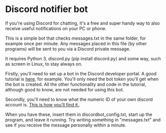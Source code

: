# Discord notifier bot

If you're using Discord for chatting, it's a free and super handy way to also receive useful notifications on your PC or phone.

This is a simple bot that checks messages.txt in the same folder, for example once per minute. Any messages placed in this file (by other programs) will be sent to you via a Discord private message.

It requires Python 3, discord.py (pip install discord.py) and some way, such as screen in Linux, to stay always on.

Firstly, you'll need to set up a bot in the Discord developer portal. A good tutorial is [here](https://realpython.com/how-to-make-a-discord-bot-python/), for example. You'll only need the bot token you'll get when the bot is created. All the other functionality and code in the tutorial, although good to know, are not needed for using this bot.

Secondly, you'll need to know what the numeric ID of your own discord account is. [This is how you'll find it.](https://techswift.org/2020/04/22/how-to-find-your-user-id-on-discord/).

When you have these, insert them in discordbot_config.txt, start up the program, and leave it running. Try writing something in "messages.txt" and see if you receive the message personally within a minute.
